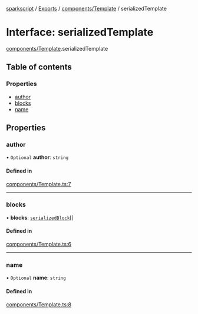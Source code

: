 [sparkscript](../README.md) / [Exports](../modules.md) / [components/Template](../modules/components_Template.md) / serializedTemplate

# Interface: serializedTemplate

[components/Template](../modules/components_Template.md).serializedTemplate

## Table of contents

### Properties

- [author](components_Template.serializedTemplate.md#author)
- [blocks](components_Template.serializedTemplate.md#blocks)
- [name](components_Template.serializedTemplate.md#name)

## Properties

### author

• `Optional` **author**: `string`

#### Defined in

[components/Template.ts:7](https://github.com/UserUNP/sparkscript/blob/cae50c6/src/components/Template.ts#L7)

___

### blocks

• **blocks**: [`serializedBlock`](components_Block.serializedBlock.md)[]

#### Defined in

[components/Template.ts:6](https://github.com/UserUNP/sparkscript/blob/cae50c6/src/components/Template.ts#L6)

___

### name

• `Optional` **name**: `string`

#### Defined in

[components/Template.ts:8](https://github.com/UserUNP/sparkscript/blob/cae50c6/src/components/Template.ts#L8)
